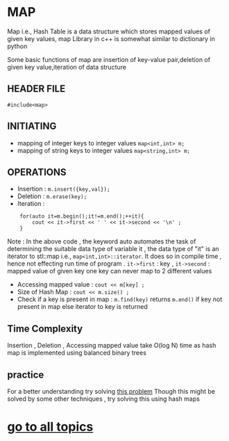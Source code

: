 # MAP

Map i.e., Hash Table is a data structure which stores mapped values of given key values, map Library in c++ is somewhat similar to dictionary in python 

Some basic functions of map are insertion of key-value pair,deletion of given key value,iteration of data structure
## HEADER FILE
```#include<map>```
## INITIATING
- mapping of integer keys to integer values
	```map<int,int> m;```
- mapping of string keys to integer values
	```map<string,int> m;```

## OPERATIONS
- Insertion :
 ```m.insert({key,val});```
- Deletion :
 ```m.erase(key);```
- Iteration :
```
	for(auto it=m.begin();it!=m.end();++it){
		cout << it->first << ' ' << it->second << '\n' ;	
	}
```
  Note : In the above code , the keyword auto automates the task of determining the suitable data type of variable it , the data type of "it" is an iterator to stl::map i.e., 
  ```map<int,int>::iterator```. It does so in compile time , hence not effecting run time of program .
  ```it->first``` : key , ```it->second``` : mapped value of given key
  one key can never map to 2 different values
- Accessing mapped value :
   	```cout << m[key] ;```
- Size of Hash Map :
	```cout << m.size() ;```
- Check if a key is present in map :
 	```m.find(key)``` returns ```m.end()``` if key not present in map else iterator to key is returned
 	
## Time Complexity
Insertion , Deletion , Accessing mapped value take O(log N) time as hash map is implemented using balanced binary trees

## practice
For a better understanding try solving [this problem](https://practice.geeksforgeeks.org/problems/twice-counter/0)
Though this might be solved by some other techniques , try solving this using hash maps
# [go to all topics](https://journey-cp.github.io/LEARN)